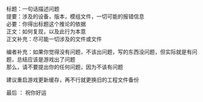 标题：一句话描述问题  
提要：涉及的设备，版本，模组文件，一切可能的报错信息  
必要：你得出标题这个推论的依据  
正文：如何复现，以及此行为本意  
正文补充：尽可能一切涉及的文件或文件  
  
  
编者补充：如果你觉得没有问题，不该出问题，写的东西没问题，但实际就是有问题，总结应该是游戏出了问题  
那么，请不要提出你的任何问题，因为不该有问题  
  
建议重启游戏更新缓存，再不行就更换旧的工程文件备份  

  
  最后  ：  祝你好运  

